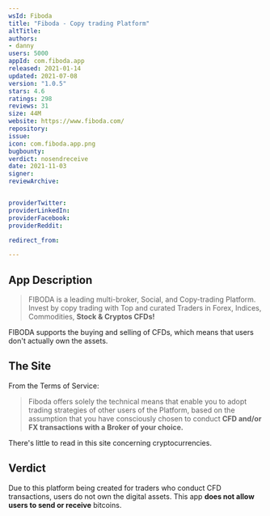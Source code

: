 ```yaml
---
wsId: Fiboda
title: "Fiboda - Copy trading Platform"
altTitle: 
authors:
- danny
users: 5000
appId: com.fiboda.app
released: 2021-01-14
updated: 2021-07-08
version: "1.0.5"
stars: 4.6
ratings: 298
reviews: 31
size: 44M
website: https://www.fiboda.com/
repository: 
issue: 
icon: com.fiboda.app.png
bugbounty: 
verdict: nosendreceive
date: 2021-11-03
signer: 
reviewArchive:


providerTwitter: 
providerLinkedIn: 
providerFacebook: 
providerReddit: 

redirect_from:

---
```



## App Description

> FIBODA is a leading multi-broker, Social, and Copy-trading Platform. Invest by copy trading with Top and curated Traders in Forex, Indices, Commodities, **Stock & Cryptos CFDs!**

FIBODA supports the buying and selling of CFDs, which means that users don't actually own the assets.

## The Site

From the Terms of Service:

> Fiboda offers solely the technical means that enable you to adopt trading strategies of other users of the Platform, based on the assumption that you have consciously chosen to conduct **CFD and/or FX transactions with a Broker of your choice.**

There's little to read in this site concerning cryptocurrencies.

## Verdict

Due to this platform being created for traders who conduct CFD transactions, users do not own the digital assets. This app **does not allow users to send or receive** bitcoins.

